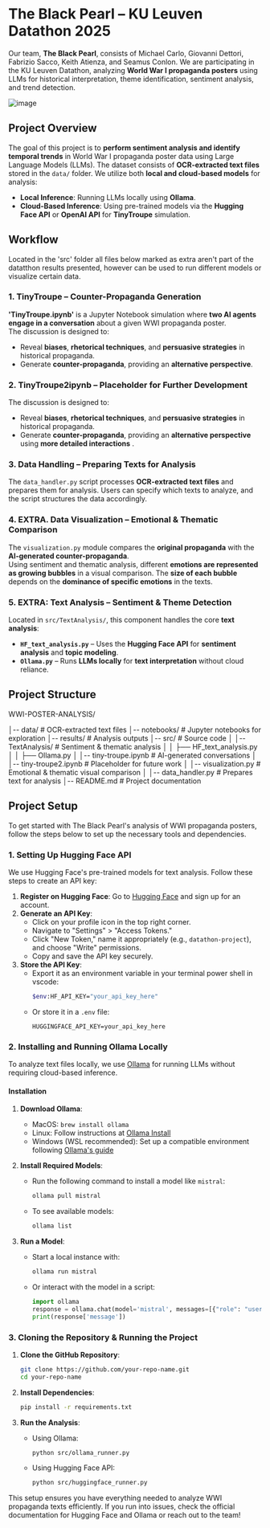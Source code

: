 # The Black Pearl – KU Leuven Datathon 2025

Our team, **The Black Pearl**, consists of Michael Carlo, Giovanni Dettori, Fabrizio Sacco, Keith Atienza, and Seamus Conlon. We are participating in the KU Leuven Datathon, analyzing **World War I propaganda posters** using LLMs for historical interpretation, theme identification, sentiment analysis, and trend detection.

![image](https://github.com/user-attachments/assets/e0db7737-e1fd-48e5-8f42-5be95455783c)

## Project Overview

The goal of this project is to **perform sentiment analysis and identify temporal trends** in World War I propaganda poster data using Large Language Models (LLMs). The dataset consists of **OCR-extracted text files** stored in the `data/` folder. We utilize both **local and cloud-based models** for analysis:
- **Local Inference**: Running LLMs locally using **Ollama**.
- **Cloud-Based Inference**: Using pre-trained models via the **Hugging Face API** or **OpenAI API** for **TinyTroupe** simulation.

## Workflow

Located in the 'src' folder all files below marked as extra aren't part of the datatthon results presented, however can be used to run different models or visualize certain data.

### 1. **TinyTroupe – Counter-Propaganda Generation**
**'TinyTroupe.ipynb'** is a Jupyter Notebook simulation where **two AI agents engage in a conversation** about a given WWI propaganda poster.  
The discussion is designed to:
- Reveal **biases**, **rhetorical techniques**, and **persuasive strategies** in historical propaganda.
- Generate **counter-propaganda**, providing an **alternative perspective**.

### 2. **TinyTroupe2ipynb – Placeholder for Further Development**
The discussion is designed to:
- Reveal **biases**, **rhetorical techniques**, and **persuasive strategies** in historical propaganda.
- Generate **counter-propaganda**, providing an **alternative perspective** using **more detailed interactions** .

### 3. **Data Handling – Preparing Texts for Analysis**
The `data_handler.py` script processes **OCR-extracted text files** and prepares them for analysis. Users can specify which texts to analyze, and the script structures the data accordingly.

### 4. **EXTRA. Data Visualization – Emotional & Thematic Comparison**
The `visualization.py` module compares the **original propaganda** with the **AI-generated counter-propaganda**.  
Using sentiment and thematic analysis, different **emotions are represented as growing bubbles** in a visual comparison. The **size of each bubble** depends on the **dominance of specific emotions** in the texts.

### 5. **EXTRA: Text Analysis – Sentiment & Theme Detection**
Located in `src/TextAnalysis/`, this component handles the core **text analysis**:
- **`HF_text_analysis.py`** – Uses the **Hugging Face API** for **sentiment analysis** and **topic modeling**.
- **`Ollama.py`** – Runs **LLMs locally** for **text interpretation** without cloud reliance.

## Project Structure

WWI-POSTER-ANALYSIS/

│-- data/                    # OCR-extracted text files
│-- notebooks/               # Jupyter notebooks for exploration
│-- results/                 # Analysis outputs
│-- src/                     # Source code
│   │-- TextAnalysis/        # Sentiment & thematic analysis
│   │   ├── HF_text_analysis.py
│   │   ├── Ollama.py
│   │-- tiny-troupe.ipynb    # AI-generated conversations
│   │-- tiny-troupe2.ipynb   # Placeholder for future work
│   │-- visualization.py     # Emotional & thematic visual comparison
│   │-- data_handler.py      # Prepares text for analysis
│-- README.md                # Project documentation


## Project Setup

To get started with The Black Pearl's analysis of WWI propaganda posters, follow the steps below to set up the necessary tools and dependencies.

### 1. Setting Up Hugging Face API
We use Hugging Face's pre-trained models for text analysis. Follow these steps to create an API key:

1. **Register on Hugging Face**: Go to [Hugging Face](https://huggingface.co/) and sign up for an account.
2. **Generate an API Key**:
   - Click on your profile icon in the top right corner.
   - Navigate to "Settings" > "Access Tokens."
   - Click "New Token," name it appropriately (e.g., `datathon-project`), and choose "Write" permissions.
   - Copy and save the API key securely.
3. **Store the API Key**:
   - Export it as an environment variable in your terminal power shell in vscode:
     ```bash
     $env:HF_API_KEY="your_api_key_here"
     ```
   - Or store it in a `.env` file:
     ```
     HUGGINGFACE_API_KEY=your_api_key_here
     ```

### 2. Installing and Running Ollama Locally
To analyze text files locally, we use [Ollama](https://ollama.ai/) for running LLMs without requiring cloud-based inference.

#### **Installation**
1. **Download Ollama**:
   - MacOS: `brew install ollama`
   - Linux: Follow instructions at [Ollama Install](https://ollama.ai/docs)
   - Windows (WSL recommended): Set up a compatible environment following [Ollama's guide](https://ollama.ai/docs/windows)

2. **Install Required Models**:
   - Run the following command to install a model like `mistral`:
     ```bash
     ollama pull mistral
     ```
   - To see available models:
     ```bash
     ollama list
     ```

3. **Run a Model**:
   - Start a local instance with:
     ```bash
     ollama run mistral
     ```
   - Or interact with the model in a script:
     ```python
     import ollama
     response = ollama.chat(model='mistral', messages=[{"role": "user", "content": "Analyze this text..."}])
     print(response['message'])
     ```

### 3. Cloning the Repository & Running the Project
1. **Clone the GitHub Repository**:
   ```bash
   git clone https://github.com/your-repo-name.git
   cd your-repo-name
   ```

2. **Install Dependencies**:
   ```bash
   pip install -r requirements.txt
   ```

3. **Run the Analysis**:
   - Using Ollama:
     ```bash
     python src/ollama_runner.py
     ```
   - Using Hugging Face API:
     ```bash
     python src/huggingface_runner.py
     ```

This setup ensures you have everything needed to analyze WWI propaganda texts efficiently. If you run into issues, check the official documentation for Hugging Face and Ollama or reach out to the team!

